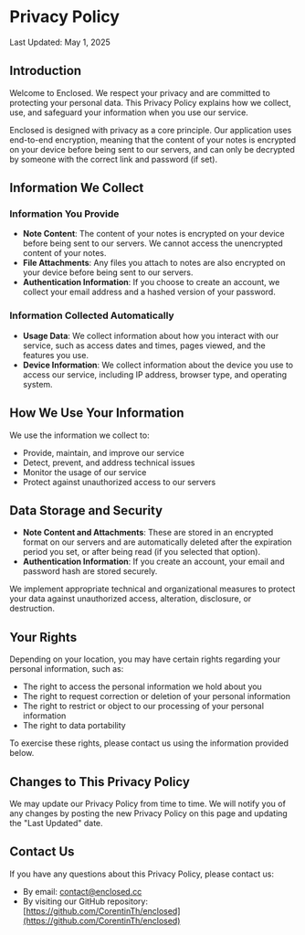 # Privacy Policy

Last Updated: May 1, 2025

## Introduction

Welcome to Enclosed. We respect your privacy and are committed to protecting your personal data. This Privacy Policy explains how we collect, use, and safeguard your information when you use our service.

Enclosed is designed with privacy as a core principle. Our application uses end-to-end encryption, meaning that the content of your notes is encrypted on your device before being sent to our servers, and can only be decrypted by someone with the correct link and password (if set).

## Information We Collect

### Information You Provide

- **Note Content**: The content of your notes is encrypted on your device before being sent to our servers. We cannot access the unencrypted content of your notes.
- **File Attachments**: Any files you attach to notes are also encrypted on your device before being sent to our servers.
- **Authentication Information**: If you choose to create an account, we collect your email address and a hashed version of your password.

### Information Collected Automatically

- **Usage Data**: We collect information about how you interact with our service, such as access dates and times, pages viewed, and the features you use.
- **Device Information**: We collect information about the device you use to access our service, including IP address, browser type, and operating system.

## How We Use Your Information

We use the information we collect to:

- Provide, maintain, and improve our service
- Detect, prevent, and address technical issues
- Monitor the usage of our service
- Protect against unauthorized access to our servers

## Data Storage and Security

- **Note Content and Attachments**: These are stored in an encrypted format on our servers and are automatically deleted after the expiration period you set, or after being read (if you selected that option).
- **Authentication Information**: If you create an account, your email and password hash are stored securely.

We implement appropriate technical and organizational measures to protect your data against unauthorized access, alteration, disclosure, or destruction.

## Your Rights

Depending on your location, you may have certain rights regarding your personal information, such as:

- The right to access the personal information we hold about you
- The right to request correction or deletion of your personal information
- The right to restrict or object to our processing of your personal information
- The right to data portability

To exercise these rights, please contact us using the information provided below.

## Changes to This Privacy Policy

We may update our Privacy Policy from time to time. We will notify you of any changes by posting the new Privacy Policy on this page and updating the "Last Updated" date.

## Contact Us

If you have any questions about this Privacy Policy, please contact us:

- By email: [contact@enclosed.cc](mailto:contact@enclosed.cc)
- By visiting our GitHub repository: [https://github.com/CorentinTh/enclosed](https://github.com/CorentinTh/enclosed)